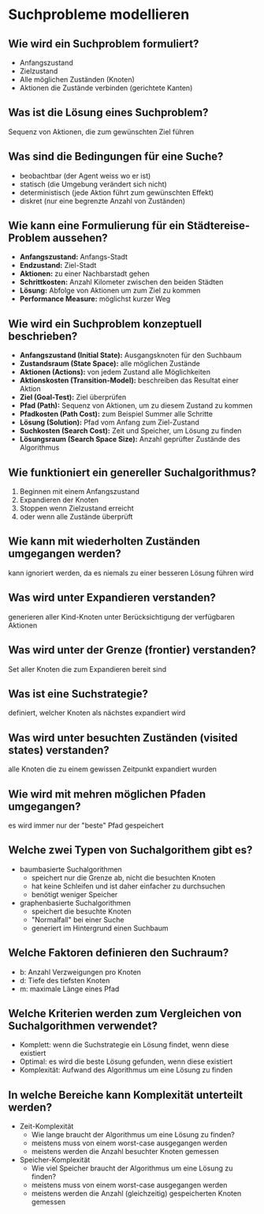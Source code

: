 # Suchprobleme modellieren

## Wie wird ein Suchproblem formuliert?
* Anfangszustand
* Zielzustand
* Alle möglichen Zuständen (Knoten)
* Aktionen die Zustände verbinden (gerichtete Kanten)

## Was ist die Lösung eines Suchproblem?
Sequenz von Aktionen, die zum gewünschten Ziel führen

## Was sind die Bedingungen für eine Suche?
* beobachtbar (der Agent weiss wo er ist)
* statisch (die Umgebung verändert sich nicht)
* deterministisch (jede Aktion führt zum gewünschten Effekt)
* diskret (nur eine begrenzte Anzahl von Zuständen)

## Wie kann eine Formulierung für ein Städtereise-Problem aussehen?
* __Anfangszustand:__ Anfangs-Stadt
* __Endzustand:__ Ziel-Stadt
* __Aktionen:__ zu einer Nachbarstadt gehen
* __Schrittkosten:__ Anzahl Kilometer zwischen den beiden Städten
* __Lösung:__ Abfolge von Aktionen um zum Ziel zu kommen
* __Performance Measure:__ möglichst kurzer Weg

## Wie wird ein Suchproblem konzeptuell beschrieben?
* __Anfangszustand (Initial State):__ Ausgangsknoten für den Suchbaum
* __Zustandsraum (State Space):__ alle möglichen Zustände
* __Aktionen (Actions):__ von jedem Zustand alle Möglichkeiten
* __Aktionskosten (Transition-Model):__ beschreiben das Resultat einer Aktion
* __Ziel (Goal-Test):__ Ziel überprüfen
* __Pfad (Path):__ Sequenz von Aktionen, um zu diesem Zustand zu kommen
* __Pfadkosten (Path Cost):__ zum Beispiel Summer alle Schritte
* __Lösung (Solution):__ Pfad vom Anfang zum Ziel-Zustand
* __Suchkosten (Search Cost):__ Zeit und Speicher, um Lösung zu finden
* __Lösungsraum (Search Space Size):__ Anzahl geprüfter Zustände des Algorithmus

## Wie funktioniert ein genereller Suchalgorithmus?
1. Beginnen mit einem Anfangszustand
2. Expandieren der Knoten
3. Stoppen wenn Zielzustand erreicht
4. oder wenn alle Zustände überprüft

## Wie kann mit wiederholten Zuständen umgegangen werden?
kann ignoriert werden, da es niemals zu einer besseren Lösung führen wird

## Was wird unter Expandieren verstanden?
generieren aller Kind-Knoten unter Berücksichtigung der verfügbaren Aktionen

## Was wird unter der Grenze (frontier) verstanden?
Set aller Knoten die zum Expandieren bereit sind

## Was ist eine Suchstrategie?
definiert, welcher Knoten als nächstes expandiert wird

## Was wird unter besuchten Zuständen (visited states) verstanden?
alle Knoten die zu einem gewissen Zeitpunkt expandiert wurden

## Wie wird mit mehren möglichen Pfaden umgegangen?
es wird immer nur der "beste" Pfad gespeichert

## Welche zwei Typen von Suchalgorithem gibt es?
* baumbasierte Suchalgorithmen
    * speichert nur die Grenze ab, nicht die besuchten Knoten
    * hat keine Schleifen und ist daher einfacher zu durchsuchen
    * benötigt weniger Speicher
* graphenbasierte Suchalgorithmen
    * speichert die besuchte Knoten
    * "Normalfall" bei einer Suche
    * generiert im Hintergrund einen Suchbaum

## Welche Faktoren definieren den Suchraum?
* b: Anzahl Verzweigungen pro Knoten
* d: Tiefe des tiefsten Knoten
* m: maximale Länge eines Pfad

## Welche Kriterien werden zum Vergleichen von Suchalgorithmen verwendet?
* Komplett: wenn die Suchstrategie ein Lösung findet, wenn diese existiert
* Optimal: es wird die beste Lösung gefunden, wenn diese existiert
* Komplexität: Aufwand des Algorithmus um eine Lösung zu finden

## In welche Bereiche kann Komplexität unterteilt werden?
* Zeit-Komplexität
    * Wie lange braucht der Algorithmus um eine Lösung zu finden?
    * meistens muss von einem worst-case ausgegangen werden
    * meistens werden die Anzahl besuchter Knoten gemessen
* Speicher-Komplexität
    * Wie viel Speicher braucht der Algorithmus um eine Lösung zu finden?
    * meistens muss von einem worst-case ausgegangen werden
    * meistens werden die Anzahl (gleichzeitig) gespeicherten Knoten gemessen

